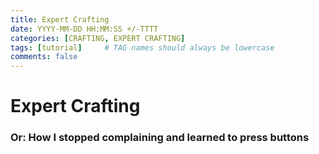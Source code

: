 ```yaml
---
title: Expert Crafting
date: YYYY-MM-DD HH:MM:SS +/-TTTT
categories: [CRAFTING, EXPERT CRAFTING]
tags: [tutorial]     # TAG names should always be lowercase
comments: false
---
```

# Expert Crafting
### Or: How I stopped complaining and learned to press buttons
